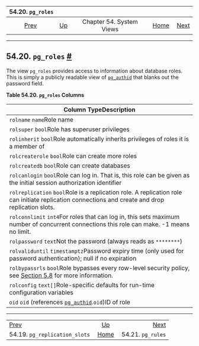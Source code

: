 <!--?xml version="1.0" encoding="UTF-8" standalone="no"?-->

|                           54.20. `pg_roles`                           |                                             |                          |                                                       |                                               |
| :-------------------------------------------------------------------: | :------------------------------------------ | :----------------------: | ----------------------------------------------------: | --------------------------------------------: |
| [Prev](view-pg-replication-slots.html "54.19. pg_replication_slots")  | [Up](views.html "Chapter 54. System Views") | Chapter 54. System Views | [Home](index.html "PostgreSQL 17devel Documentation") |  [Next](view-pg-rules.html "54.21. pg_rules") |

***

## 54.20. `pg_roles` [#](#VIEW-PG-ROLES)

The view `pg_roles` provides access to information about database roles. This is simply a publicly readable view of [`pg_authid`](catalog-pg-authid.html "53.8. pg_authid") that blanks out the password field.

**Table 54.20. `pg_roles` Columns**

| Column TypeDescription                                                                                                                                         |
| -------------------------------------------------------------------------------------------------------------------------------------------------------------- |
| `rolname` `name`Role name                                                                                                                                      |
| `rolsuper` `bool`Role has superuser privileges                                                                                                                 |
| `rolinherit` `bool`Role automatically inherits privileges of roles it is a member of                                                                           |
| `rolcreaterole` `bool`Role can create more roles                                                                                                               |
| `rolcreatedb` `bool`Role can create databases                                                                                                                  |
| `rolcanlogin` `bool`Role can log in. That is, this role can be given as the initial session authorization identifier                                           |
| `rolreplication` `bool`Role is a replication role. A replication role can initiate replication connections and create and drop replication slots.              |
| `rolconnlimit` `int4`For roles that can log in, this sets maximum number of concurrent connections this role can make. -1 means no limit.                      |
| `rolpassword` `text`Not the password (always reads as `********`)                                                                                              |
| `rolvaliduntil` `timestamptz`Password expiry time (only used for password authentication); null if no expiration                                               |
| `rolbypassrls` `bool`Role bypasses every row-level security policy, see [Section 5.8](ddl-rowsecurity.html "5.8. Row Security Policies") for more information. |
| `rolconfig` `text[]`Role-specific defaults for run-time configuration variables                                                                                |
| `oid` `oid` (references [`pg_authid`](catalog-pg-authid.html "53.8. pg_authid").`oid`)ID of role                                                               |

***

|                                                                       |                                                       |                                               |
| :-------------------------------------------------------------------- | :---------------------------------------------------: | --------------------------------------------: |
| [Prev](view-pg-replication-slots.html "54.19. pg_replication_slots")  |      [Up](views.html "Chapter 54. System Views")      |  [Next](view-pg-rules.html "54.21. pg_rules") |
| 54.19. `pg_replication_slots`                                         | [Home](index.html "PostgreSQL 17devel Documentation") |                             54.21. `pg_rules` |
